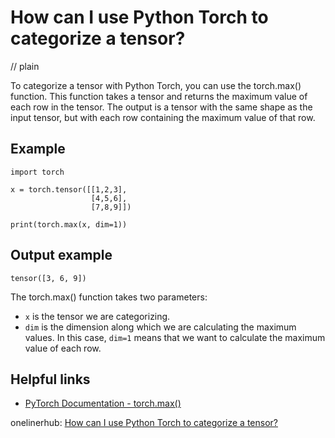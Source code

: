 # How can I use Python Torch to categorize a tensor?
// plain

To categorize a tensor with Python Torch, you can use the torch.max() function. This function takes a tensor and returns the maximum value of each row in the tensor. The output is a tensor with the same shape as the input tensor, but with each row containing the maximum value of that row.

## Example

```
import torch

x = torch.tensor([[1,2,3],
                  [4,5,6],
                  [7,8,9]])

print(torch.max(x, dim=1))
```
## Output example

```
tensor([3, 6, 9])
```

The torch.max() function takes two parameters:

* `x` is the tensor we are categorizing.
* `dim` is the dimension along which we are calculating the maximum values. In this case, `dim=1` means that we want to calculate the maximum value of each row.

## Helpful links
* [PyTorch Documentation - torch.max()](https://pytorch.org/docs/stable/torch.html#torch.max)

onelinerhub: [How can I use Python Torch to categorize a tensor?](https://onelinerhub.com/python-pytorch/how-can-i-use-python-torch-to-categorize-a-tensor)